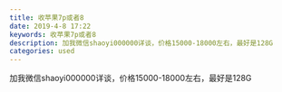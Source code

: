```yaml
---
title: 收苹果7p或者8
date: 2019-4-8 17:22
keywords: 收苹果7p或者8
description: 加我微信shaoyi000000详谈，价格15000-18000左右，最好是128G
categories: used
---
```

<td class="t_f" id="postmessage_3431260">

加我微信shaoyi000000详谈，价格15000-18000左右，最好是128G</td>
